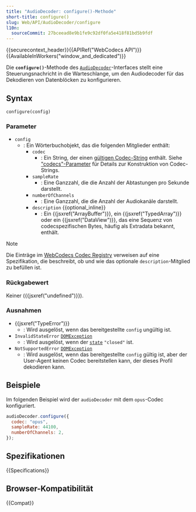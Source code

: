 ```yaml
---
title: "AudioDecoder: configure()-Methode"
short-title: configure()
slug: Web/API/AudioDecoder/configure
l10n:
  sourceCommit: 27bceead8e9b1fe9c92df0fa5e418f81bd5b9fdf
---
```


{{securecontext_header}}{{APIRef("WebCodecs API")}}{{AvailableInWorkers("window_and_dedicated")}}

Die **`configure()`**-Methode des [`AudioDecoder`](/de/docs/Web/API/AudioDecoder)-Interfaces stellt eine Steuerungsnachricht in die Warteschlange, um den Audiodecoder für das Dekodieren von Datenblöcken zu konfigurieren.

## Syntax

```js-nolint
configure(config)
```

### Parameter

- `config`
  - : Ein Wörterbuchobjekt, das die folgenden Mitglieder enthält:
    - `codec`
      - : Ein String, der einen [gültigen Codec-String](https://www.w3.org/TR/webcodecs-codec-registry/#audio-codec-registry) enthält. Siehe ["codecs"-Parameter](/de/docs/Web/Media/Guides/Formats/codecs_parameter#codec_options_by_container) für Details zur Konstruktion von Codec-Strings.
    - `sampleRate`
      - : Eine Ganzzahl, die die Anzahl der Abtastungen pro Sekunde darstellt.
    - `numberOfChannels`
      - : Eine Ganzzahl, die die Anzahl der Audiokanäle darstellt.
    - `description` {{optional_inline}}
      - : Ein {{jsxref("ArrayBuffer")}}, ein {{jsxref("TypedArray")}} oder ein {{jsxref("DataView")}}, das eine Sequenz von codecspezifischen Bytes, häufig als Extradata bekannt, enthält.

> [!NOTE]
> Die Einträge im [WebCodecs Codec Registry](https://www.w3.org/TR/webcodecs-codec-registry/#audio-codec-registry) verweisen auf eine Spezifikation, die beschreibt, ob und wie das optionale `description`-Mitglied zu befüllen ist.

### Rückgabewert

Keiner ({{jsxref("undefined")}}).

### Ausnahmen

- {{jsxref("TypeError")}}
  - : Wird ausgelöst, wenn das bereitgestellte `config` ungültig ist.
- `InvalidStateError` [`DOMException`](/de/docs/Web/API/DOMException)
  - : Wird ausgelöst, wenn der [`state`](/de/docs/Web/API/AudioDecoder/state) `"closed"` ist.
- `NotSupportedError` [`DOMException`](/de/docs/Web/API/DOMException)
  - : Wird ausgelöst, wenn das bereitgestellte `config` gültig ist, aber der User-Agent keinen Codec bereitstellen kann, der dieses Profil dekodieren kann.

## Beispiele

Im folgenden Beispiel wird der `audioDecoder` mit dem `opus`-Codec konfiguriert.

```js
audioDecoder.configure({
  codec: "opus",
  sampleRate: 44100,
  numberOfChannels: 2,
});
```

## Spezifikationen

{{Specifications}}

## Browser-Kompatibilität

{{Compat}}
